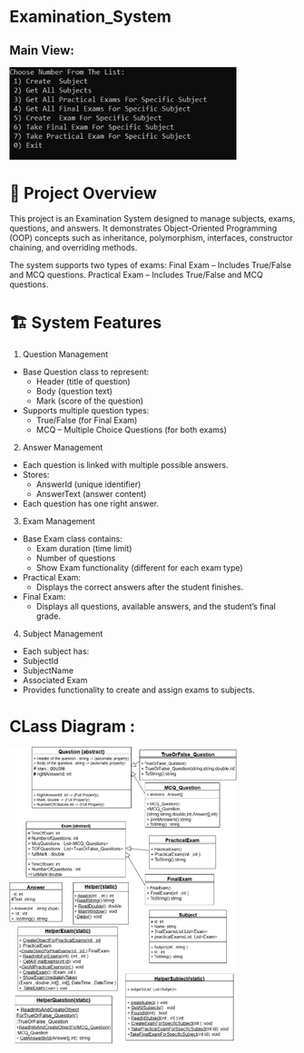 # Examination_System
## Main View:

<img src="ExaminationSystemMain.png" alt="Examination System Diagram" width="400"/>

# 📘 Project Overview

This project is an Examination System designed to manage subjects, exams, questions, and answers. It demonstrates Object-Oriented Programming (OOP) concepts such as inheritance, polymorphism, interfaces, constructor chaining, and overriding methods.

The system supports two types of exams:
Final Exam – Includes True/False and MCQ questions.
Practical Exam – Includes True/False and MCQ questions.

# 🏗️ System Features

1. Question Management
  * Base Question class to represent:
    * Header (title of question)
    * Body (question text)
    * Mark (score of the question)
  * Supports multiple question types:
    * True/False (for Final Exam)  
    * MCQ – Multiple Choice Questions (for both exams)
2. Answer Management
  * Each question is linked with multiple possible answers.
  * Stores:
    * AnswerId (unique identifier)
    * AnswerText (answer content)
  * Each question has one right answer.
3. Exam Management
  * Base Exam class contains:
     * Exam duration (time limit)
     * Number of questions
     * Show Exam functionality (different for each exam type)
  * Practical Exam:
    * Displays the correct answers after the student finishes.
  * Final Exam:
    * Displays all questions, available answers, and the student’s final grade.
4. Subject Management
  * Each subject has:
   * SubjectId
   * SubjectName
   * Associated Exam
  * Provides functionality to create and assign exams to subjects.

# CLass Diagram :

<img src="ClassDiagram.drawio.png" alt="Examination System Diagram" width="400"/>
